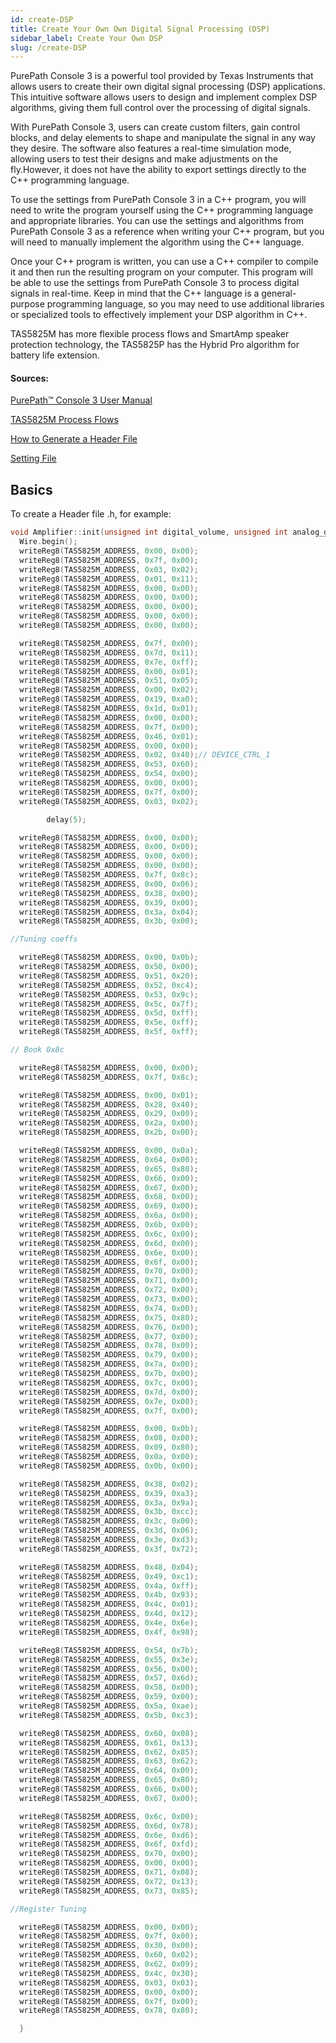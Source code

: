 ```yaml
---
id: create-DSP
title: Create Your Own Own Digital Signal Processing (DSP)
sidebar_label: Create Your Own DSP
slug: /create-DSP
---
```


PurePath Console 3 is a powerful tool provided by Texas Instruments that allows users to create their own digital signal processing (DSP) applications. This intuitive software allows users to design and implement complex DSP algorithms, giving them full control over the processing of digital signals.

With PurePath Console 3, users can create custom filters, gain control blocks, and delay elements to shape and manipulate the signal in any way they desire. The software also features a real-time simulation mode, allowing users to test their designs and make adjustments on the fly.However, it does not have the ability to export settings directly to the C++ programming language.

To use the settings from PurePath Console 3 in a C++ program, you will need to write the program yourself using the C++ programming language and appropriate libraries. You can use the settings and algorithms from PurePath Console 3 as a reference when writing your C++ program, but you will need to manually implement the algorithm using the C++ language.

Once your C++ program is written, you can use a C++ compiler to compile it and then run the resulting program on your computer. This program will be able to use the settings from PurePath Console 3 to process digital signals in real-time. Keep in mind that the C++ language is a general-purpose programming language, so you may need to use additional libraries or specialized tools to effectively implement your DSP algorithm in C++.

TAS5825M has more flexible process flows and SmartAmp speaker protection technology, the TAS5825P has the Hybrid Pro algorithm for battery life extension.

#### Sources:

[PurePath™ Console 3 User Manual](https://www.osaelectronics.com/get/software/ti/ppc3/slou408%20%5BPPC3%20User%20Manual%5D.pdf)

[TAS5825M Process Flows](https://www.ti.com/lit/an/slaa786a/slaa786a.pdf?ts=1670227369436&ref_url=https%253A%252F%252Fwww.ti.com%252Fproduct%252FTAS5825M)

[How to Generate a Header File](https://e2e.ti.com/cfs-file/__key/communityserver-discussions-components-files/6/5314.How-to-Generate-a-Header-File-fro-TAS5805M-in-PPC3.pdf)

[Setting File](https://e2e.ti.com/cfs-file/__key/communityserver-discussions-components-files/6/Setting-File.pdf)



## Basics

To create a Header file .h, for example:

```cpp title="Header.h"
void Amplifier::init(unsigned int digital_volume, unsigned int analog_gain, unsigned int Select_Fsw, unsigned int I2S_Format)  {
  Wire.begin();
  writeReg8(TAS5825M_ADDRESS, 0x00, 0x00);
  writeReg8(TAS5825M_ADDRESS, 0x7f, 0x00);
  writeReg8(TAS5825M_ADDRESS, 0x03, 0x02);
  writeReg8(TAS5825M_ADDRESS, 0x01, 0x11);
  writeReg8(TAS5825M_ADDRESS, 0x00, 0x00);
  writeReg8(TAS5825M_ADDRESS, 0x00, 0x00);
  writeReg8(TAS5825M_ADDRESS, 0x00, 0x00);
  writeReg8(TAS5825M_ADDRESS, 0x00, 0x00);
  writeReg8(TAS5825M_ADDRESS, 0x00, 0x00);

  writeReg8(TAS5825M_ADDRESS, 0x7f, 0x00);
  writeReg8(TAS5825M_ADDRESS, 0x7d, 0x11);
  writeReg8(TAS5825M_ADDRESS, 0x7e, 0xff);
  writeReg8(TAS5825M_ADDRESS, 0x00, 0x01);
  writeReg8(TAS5825M_ADDRESS, 0x51, 0x05);
  writeReg8(TAS5825M_ADDRESS, 0x00, 0x02);
  writeReg8(TAS5825M_ADDRESS, 0x19, 0xa0);
  writeReg8(TAS5825M_ADDRESS, 0x1d, 0x01);
  writeReg8(TAS5825M_ADDRESS, 0x00, 0x00);
  writeReg8(TAS5825M_ADDRESS, 0x7f, 0x00);
  writeReg8(TAS5825M_ADDRESS, 0x46, 0x01);
  writeReg8(TAS5825M_ADDRESS, 0x00, 0x00);
  writeReg8(TAS5825M_ADDRESS, 0x02, 0x40);// DEVICE_CTRL_1
  writeReg8(TAS5825M_ADDRESS, 0x53, 0x60);
  writeReg8(TAS5825M_ADDRESS, 0x54, 0x00);
  writeReg8(TAS5825M_ADDRESS, 0x00, 0x00);
  writeReg8(TAS5825M_ADDRESS, 0x7f, 0x00);
  writeReg8(TAS5825M_ADDRESS, 0x03, 0x02);

        delay(5);

  writeReg8(TAS5825M_ADDRESS, 0x00, 0x00);
  writeReg8(TAS5825M_ADDRESS, 0x00, 0x00);
  writeReg8(TAS5825M_ADDRESS, 0x00, 0x00);
  writeReg8(TAS5825M_ADDRESS, 0x00, 0x00);
  writeReg8(TAS5825M_ADDRESS, 0x7f, 0x8c);
  writeReg8(TAS5825M_ADDRESS, 0x00, 0x06);
  writeReg8(TAS5825M_ADDRESS, 0x38, 0x00);
  writeReg8(TAS5825M_ADDRESS, 0x39, 0x00);
  writeReg8(TAS5825M_ADDRESS, 0x3a, 0x04);
  writeReg8(TAS5825M_ADDRESS, 0x3b, 0x00);

//Tuning coeffs

  writeReg8(TAS5825M_ADDRESS, 0x00, 0x0b);
  writeReg8(TAS5825M_ADDRESS, 0x50, 0x00);
  writeReg8(TAS5825M_ADDRESS, 0x51, 0x20);
  writeReg8(TAS5825M_ADDRESS, 0x52, 0xc4);
  writeReg8(TAS5825M_ADDRESS, 0x53, 0x9c);
  writeReg8(TAS5825M_ADDRESS, 0x5c, 0x7f);
  writeReg8(TAS5825M_ADDRESS, 0x5d, 0xff);
  writeReg8(TAS5825M_ADDRESS, 0x5e, 0xff);
  writeReg8(TAS5825M_ADDRESS, 0x5f, 0xff);

// Book 0x8c

  writeReg8(TAS5825M_ADDRESS, 0x00, 0x00);
  writeReg8(TAS5825M_ADDRESS, 0x7f, 0x8c);

  writeReg8(TAS5825M_ADDRESS, 0x00, 0x01);
  writeReg8(TAS5825M_ADDRESS, 0x28, 0x40);
  writeReg8(TAS5825M_ADDRESS, 0x29, 0x00);
  writeReg8(TAS5825M_ADDRESS, 0x2a, 0x00);
  writeReg8(TAS5825M_ADDRESS, 0x2b, 0x00);

  writeReg8(TAS5825M_ADDRESS, 0x00, 0x0a);
  writeReg8(TAS5825M_ADDRESS, 0x64, 0x00);
  writeReg8(TAS5825M_ADDRESS, 0x65, 0x80);
  writeReg8(TAS5825M_ADDRESS, 0x66, 0x00);
  writeReg8(TAS5825M_ADDRESS, 0x67, 0x00);
  writeReg8(TAS5825M_ADDRESS, 0x68, 0x00);
  writeReg8(TAS5825M_ADDRESS, 0x69, 0x00);
  writeReg8(TAS5825M_ADDRESS, 0x6a, 0x00);
  writeReg8(TAS5825M_ADDRESS, 0x6b, 0x00);
  writeReg8(TAS5825M_ADDRESS, 0x6c, 0x00);
  writeReg8(TAS5825M_ADDRESS, 0x6d, 0x00);
  writeReg8(TAS5825M_ADDRESS, 0x6e, 0x00);
  writeReg8(TAS5825M_ADDRESS, 0x6f, 0x00);
  writeReg8(TAS5825M_ADDRESS, 0x70, 0x00);
  writeReg8(TAS5825M_ADDRESS, 0x71, 0x00);
  writeReg8(TAS5825M_ADDRESS, 0x72, 0x00);
  writeReg8(TAS5825M_ADDRESS, 0x73, 0x00);
  writeReg8(TAS5825M_ADDRESS, 0x74, 0x00);
  writeReg8(TAS5825M_ADDRESS, 0x75, 0x80);
  writeReg8(TAS5825M_ADDRESS, 0x76, 0x00);
  writeReg8(TAS5825M_ADDRESS, 0x77, 0x00);
  writeReg8(TAS5825M_ADDRESS, 0x78, 0x00);
  writeReg8(TAS5825M_ADDRESS, 0x79, 0x00);
  writeReg8(TAS5825M_ADDRESS, 0x7a, 0x00);
  writeReg8(TAS5825M_ADDRESS, 0x7b, 0x00);
  writeReg8(TAS5825M_ADDRESS, 0x7c, 0x00);
  writeReg8(TAS5825M_ADDRESS, 0x7d, 0x00);
  writeReg8(TAS5825M_ADDRESS, 0x7e, 0x00);
  writeReg8(TAS5825M_ADDRESS, 0x7f, 0x00);

  writeReg8(TAS5825M_ADDRESS, 0x00, 0x0b);
  writeReg8(TAS5825M_ADDRESS, 0x08, 0x00);
  writeReg8(TAS5825M_ADDRESS, 0x09, 0x80);
  writeReg8(TAS5825M_ADDRESS, 0x0a, 0x00);
  writeReg8(TAS5825M_ADDRESS, 0x0b, 0x00);

  writeReg8(TAS5825M_ADDRESS, 0x38, 0x02);
  writeReg8(TAS5825M_ADDRESS, 0x39, 0xa3);
  writeReg8(TAS5825M_ADDRESS, 0x3a, 0x9a);
  writeReg8(TAS5825M_ADDRESS, 0x3b, 0xcc);
  writeReg8(TAS5825M_ADDRESS, 0x3c, 0x00);
  writeReg8(TAS5825M_ADDRESS, 0x3d, 0x06);
  writeReg8(TAS5825M_ADDRESS, 0x3e, 0xd3);
  writeReg8(TAS5825M_ADDRESS, 0x3f, 0x72);

  writeReg8(TAS5825M_ADDRESS, 0x48, 0x04);
  writeReg8(TAS5825M_ADDRESS, 0x49, 0xc1);
  writeReg8(TAS5825M_ADDRESS, 0x4a, 0xff);
  writeReg8(TAS5825M_ADDRESS, 0x4b, 0x93);
  writeReg8(TAS5825M_ADDRESS, 0x4c, 0x01);
  writeReg8(TAS5825M_ADDRESS, 0x4d, 0x12);
  writeReg8(TAS5825M_ADDRESS, 0x4e, 0x6e);
  writeReg8(TAS5825M_ADDRESS, 0x4f, 0x98);

  writeReg8(TAS5825M_ADDRESS, 0x54, 0x7b);
  writeReg8(TAS5825M_ADDRESS, 0x55, 0x3e);
  writeReg8(TAS5825M_ADDRESS, 0x56, 0x00);
  writeReg8(TAS5825M_ADDRESS, 0x57, 0x6d);
  writeReg8(TAS5825M_ADDRESS, 0x58, 0x00);
  writeReg8(TAS5825M_ADDRESS, 0x59, 0x00);
  writeReg8(TAS5825M_ADDRESS, 0x5a, 0xae);
  writeReg8(TAS5825M_ADDRESS, 0x5b, 0xc3);

  writeReg8(TAS5825M_ADDRESS, 0x60, 0x08);
  writeReg8(TAS5825M_ADDRESS, 0x61, 0x13);
  writeReg8(TAS5825M_ADDRESS, 0x62, 0x85);
  writeReg8(TAS5825M_ADDRESS, 0x63, 0x62);
  writeReg8(TAS5825M_ADDRESS, 0x64, 0x00);
  writeReg8(TAS5825M_ADDRESS, 0x65, 0x80);
  writeReg8(TAS5825M_ADDRESS, 0x66, 0x00);
  writeReg8(TAS5825M_ADDRESS, 0x67, 0x00);

  writeReg8(TAS5825M_ADDRESS, 0x6c, 0x00);
  writeReg8(TAS5825M_ADDRESS, 0x6d, 0x78);
  writeReg8(TAS5825M_ADDRESS, 0x6e, 0xd6);
  writeReg8(TAS5825M_ADDRESS, 0x6f, 0xfd);
  writeReg8(TAS5825M_ADDRESS, 0x70, 0x00);
  writeReg8(TAS5825M_ADDRESS, 0x00, 0x00);
  writeReg8(TAS5825M_ADDRESS, 0x71, 0x08);
  writeReg8(TAS5825M_ADDRESS, 0x72, 0x13);
  writeReg8(TAS5825M_ADDRESS, 0x73, 0x85);

//Register Tuning

  writeReg8(TAS5825M_ADDRESS, 0x00, 0x00);
  writeReg8(TAS5825M_ADDRESS, 0x7f, 0x00);
  writeReg8(TAS5825M_ADDRESS, 0x30, 0x00);
  writeReg8(TAS5825M_ADDRESS, 0x60, 0x02);
  writeReg8(TAS5825M_ADDRESS, 0x62, 0x09);
  writeReg8(TAS5825M_ADDRESS, 0x4c, 0x30);
  writeReg8(TAS5825M_ADDRESS, 0x03, 0x03);
  writeReg8(TAS5825M_ADDRESS, 0x00, 0x00);
  writeReg8(TAS5825M_ADDRESS, 0x7f, 0x00);
  writeReg8(TAS5825M_ADDRESS, 0x78, 0x80);

  }
